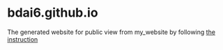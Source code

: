 # bdai6.github.io
The generated website for public view from my_website
by following [the instruction](https://sourcethemes.com/academic/docs/deployment/)


